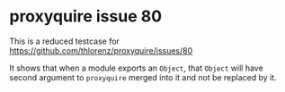# proxyquire issue 80

This is a reduced testcase for https://github.com/thlorenz/proxyquire/issues/80

It shows that when a module exports an `Object`, that `Object` will have second argument to `proxyquire` merged into it and not be replaced by it.
